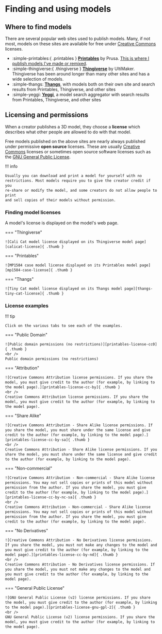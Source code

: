 # Finding and using models

## Where to find models

There are several popular web sites used to publish models. Many, if not most,
models on these sites are available for free under [Creative
Commons][creative-commons] licenses.

* :simple-printables:{ .printables } [**Printables**][printables] by Prusa.
  [This is where I publish models I've made or remixed][printables-profile].
* :simple-thingiverse:{ .thingiverse } [**Thingiverse**][thingiverse] by
  UltiMaker. Thingiverse has been around longer than many other sites and has a
  wide selection of models.
* :simple-thangs: [**Thangs**][thangs], with models both on their own site and
  search results from Printables, Thingiverse, and other sites
* :simple-yeggi: [**Yeggi**][yeggi], a model search aggregator with search
  results from Printables, Thingiverse, and other sites

## Licensing and permissions

When a creator publishes a 3D model, they choose a **license** which describes
what other people are allowed to do with that model.

Free models published on the above sites are nearly always published under
permissive **open source** licenses. These are usually
[Creative Commons][creative-commons] licenses or sometimes open source software
licenses such as the [GNU General Public License][wiki-gnu-gpl].

!!! info

    Usually you can download and print a model for yourself with no
    restrictions. Most models require you to give the creator credit if you
    re-share or modify the model, and some creators do not allow people to print
    and sell copies of their models without permission.

### Finding model licenses

A model's license is displayed on the model's web page.

=== "Thingiverse"

    ![Cali Cat model license displayed on its Thingiverse model page][calicat-license]{ .thumb }

=== "Printables"

    ![MP1584 case model license displayed on its Printables model page][mp1584-case-license]{ .thumb }

=== "Thangs"

    ![Tiny Cat model license displayed on its Thangs model page][thangs-tiny-cat-license]{ .thumb }

### License examples

!!! tip

    Click on the various tabs to see each of the examples.

=== "Public Domain"

    ![Public domain permissions (no restrictions)][printables-license-cc0]{ .thumb }
    <br />
    Public domain permissions (no restrictions)

=== "Attribution"

    ![Creative Commons Attribution license permissions. If you share the model, you must give credit to the author (for example, by linking to the model page).][printables-license-cc-by]{ .thumb }
    <br />
    Creative Commons Attribution license permissions. If you share the model, you must give credit to the author (for example, by linking to the model page).

=== "Share Alike"

    ![Creative Commons Attribution - Share Alike license permissions. If you share the model, you must share under the same license and give credit to the author (for example, by linking to the model page).][printables-license-cc-by-sa]{ .thumb }
    <br />
    Creative Commons Attribution - Share Alike license permissions. If you share the model, you must share under the same license and give credit to the author (for example, by linking to the model page).

=== "Non-commercial"

    ![Creative Commons Attribution - Non-commercial - Share Alike license permissions. You may not sell copies or prints of this model without permission from the author. If you share the model, you must give credit to the author (for example, by linking to the model page).][printables-license-cc-by-nc-sa]{ .thumb }
    <br />
    Creative Commons Attribution - Non-commercial - Share Alike license permissions. You may not sell copies or prints of this model without permission from the author. If you share the model, you must give credit to the author (for example, by linking to the model page).

=== "No Derivatives"

    ![Creative Commons Attribution - No Derivatives license permissions. If you share the model, you must not make any changes to the model and you must give credit to the author (for example, by linking to the model page).][printables-license-cc-by-nd]{ .thumb }
    <br />
    Creative Commons Attribution - No Derivatives license permissions. If you share the model, you must not make any changes to the model and you must give credit to the author (for example, by linking to the model page).

=== "General Public License"

    ![GNU General Public License (v2) license permissions. If you share the model, you must give credit to the author (for example, by linking to the model page).][printables-license-gnu-gpl-2]{ .thumb }
    <br />
    GNU General Public License (v2) license permissions. If you share the model, you must give credit to the author (for example, by linking to the model page).


[calicat-license]: ../img/calicat-license.png
[creative-commons]: https://creativecommons.org
[mp1584-case-license]: ../img/mp1584-case-license.png
[printables-license-cc-by-nc-sa]: ../img/printables-license-cc-by-nc-sa.png
[printables-license-cc-by-sa]: ../img/printables-license-cc-by-sa.png
[printables-license-cc-by]: ../img/printables-license-cc-by.png
[printables-license-cc-by-nd]: ../img/printables-license-cc-by-nd.png
[printables-license-cc0]: ../img/printables-license-cc0.png
[printables-license-gnu-gpl-2]: ../img/printables-license-gnu-gpl-2.png
[printables-profile]: https://www.printables.com/@bulbasaur0
[printables]: https://printables.com
[thangs-tiny-cat-license]: ../img/thangs-tiny-cat-license.png
[thangs]: https://thangs.com
[thingiverse]: https://thingiverse.com
[wiki-gnu-gpl]: https://en.wikipedia.org/wiki/GNU_General_Public_License
[yeggi]: https://yeggi.com
